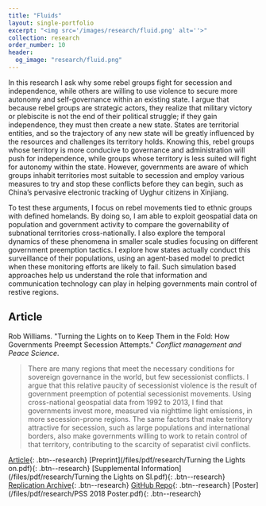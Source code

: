 ```yaml
---
title: "Fluids"
layout: single-portfolio
excerpt: "<img src='/images/research/fluid.png' alt=''>"
collection: research
order_number: 10
header: 
  og_image: "research/fluid.png"
---
```


In this research I ask why some rebel groups fight for secession and independence, while others are willing to use violence to secure more autonomy and self-governance within an existing state. I argue that because rebel groups are strategic actors, they realize that military victory or plebiscite is not the end of their political struggle; if they gain independence, they must then create a new state. States are territorial entities, and so the trajectory of any new state will be greatly influenced by the resources and challenges its territory holds. Knowing this, rebel groups whose territory is more conducive to governance and administration will push for independence, while groups whose territory is less suited will fight for autonomy within the state. However, governments are aware of which groups inhabit territories most suitable to secession and employ various measures to try and stop these conflicts before they can begin, such as China’s pervasive electronic tracking of Uyghur citizens in Xinjiang.

To test these arguments, I focus on rebel movements tied to ethnic groups with defined homelands. By doing so, I am able to exploit geospatial data on population and government activity to compare the governability of subnational territories cross-nationally. I also explore the temporal dynamics of these phenomena in smaller scale studies focusing on different government preemption tactics. I explore how states actually conduct this surveillance of their populations, using an agent-based model to predict when these monitoring efforts are likely to fail. Such simulation based approaches help us understand the role that information and communication technology can play in helping governments main control of restive regions.

## Article

Rob Williams. "Turning the Lights on to Keep Them in the Fold: How Governments Preempt Secession Attempts." *Conflict management and Peace Science*.

> There are many regions that meet the necessary conditions for sovereign governance in the world, but few secessionist conflicts. I argue that this relative paucity of secessionist violence is the result of government preemption of potential secessionist movements. Using cross-national geospatial data from 1992 to 2013, I find that governments invest more, measured via nighttime light emissions, in more secession-prone regions. The same factors that make territory attractive for secession, such as large populations and international borders, also make governments willing to work to retain control of that territory, contributing to the scarcity of separatist civil conflicts.

[Article](https://doi.org/10.1177/07388942211015242){: .btn--research} [Preprint](/files/pdf/research/Turning the Lights on.pdf){: .btn--research} [Supplemental Information](/files/pdf/research/Turning the Lights on SI.pdf){: .btn--research} [Replication Archive](https://journals.sagepub.com/doi/suppl/10.1177/07388942211015242){: .btn--research} [GitHub Repo](https://github.com/jayrobwilliams/conflict-preemption){: .btn--research} [Poster](/files/pdf/research/PSS 2018 Poster.pdf){: .btn--research}
